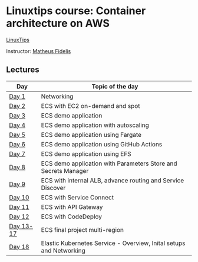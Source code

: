 # Linuxtips course:  Container architecture on AWS

[LinuxTips](https://linuxtips.io/treinamento/arquitetura-de-containers-na-aws/)

Instructor: [Matheus Fidelis](https://linktr.ee/fidelissauro)

## Lectures

| Day                               | Topic of the day                                                    |
|-----------------------------------|---------------------------------------------------------------------|
| [Day 1](day1/README.md)           | Networking                                                          |
| [Day 2](day2/README.md)           | ECS with EC2 on-demand and spot                                     |
| [Day 3](day3/README.md)           | ECS demo application                                                |
| [Day 4](day4/README.md)           | ECS demo application with autoscaling                               |
| [Day 5](day5/README.md)           | ECS demo application using Fargate                                  |
| [Day 6](day6/README.md)           | ECS demo application using GitHub Actions                           |
| [Day 7](day7/README.md)           | ECS demo application using EFS                                      |
| [Day 8](day8/README.md)           | ECS demo application with Parameters Store and Secrets Manager      |
| [Day 9](day9/README.md)           | ECS with internal ALB, advance routing and Service Discover         |
| [Day 10](day10/README.md)         | ECS with Service Connect                                            |
| [Day 11](day11/README.md)         | ECS with API Gateway                                                |
| [Day 12](day12/README.md)         | ECS with CodeDeploy                                                 |
| [Day 13-17](day13_17/README.md)   | ECS final project multi-region                                      |
| [Day 18](day18/README.md)         | Elastic Kubernetes Service - Overview, Inital setups and Networking |
